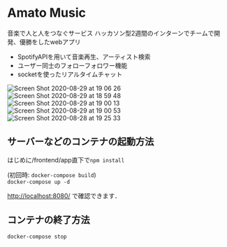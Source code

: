 # Amato Music
音楽で人と人をつなぐサービス
ハッカソン型2週間のインターンでチームで開発、優勝をしたwebアプリ

* SpotifyAPIを用いて音楽再生、アーティスト検索
* ユーザー同士のフォローフォロワー機能
* socketを使ったリアルタイムチャット

![Screen Shot 2020-08-29 at 19 06 26](https://user-images.githubusercontent.com/44857986/91634354-c43bc980-ea2a-11ea-87b0-c1a18556112b.png)
![Screen Shot 2020-08-29 at 18 59 48](https://user-images.githubusercontent.com/44857986/91634319-7f179780-ea2a-11ea-836b-8baef0d3e5d2.png)
![Screen Shot 2020-08-29 at 19 00 13](https://user-images.githubusercontent.com/44857986/91634326-876fd280-ea2a-11ea-9fed-da7eb165cefe.png)
![Screen Shot 2020-08-29 at 19 00 53](https://user-images.githubusercontent.com/44857986/91634327-89d22c80-ea2a-11ea-9cdd-2a6fe591b822.png)
![Screen Shot 2020-08-28 at 19 25 33](https://user-images.githubusercontent.com/44857986/91634313-72933f00-ea2a-11ea-9206-ea2389f6e5fc.png)

## サーバーなどのコンテナの起動方法
はじめに/frontend/app直下で`npm install`

(初回時: `docker-compose build`)  
```docker-compose up -d```

[http://localhost:8080/](http://localhost:8080/) で確認できます．

## コンテナの終了方法
```docker-compose stop``` 
